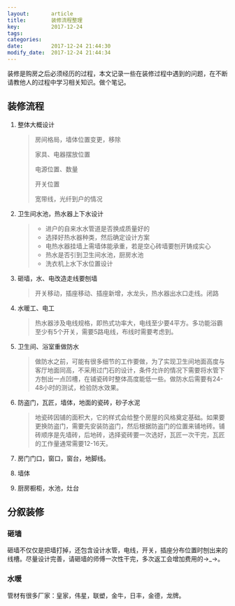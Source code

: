 ```yaml
---
layout:       article
title:        装修流程整理
key:          2017-12-24
tags:         
categories:   
date:         2017-12-24 21:44:30
modify_date:  2017-12-24 21:44:34
---
```


 装修是购房之后必须经历的过程，本文记录一些在装修过程中遇到的问题，在不断请教他人的过程中学习相关知识。做个笔记。

<!--more-->

## 装修流程

1. 整体大概设计

   > 房间格局，墙体位置变更，移除
   >
   > 家具、电器摆放位置
   >
   > 电源位置、数量
   >
   > 开关位置
   >
   > 宽带线，光纤到户的情况

2. 卫生间水池，热水器上下水设计

   > - 进户的自来水水管道是否换成质量好的
   > - 选择好热水器种类，然后确定设计方案
   > - 电热水器挂墙上需墙体能承重，若是空心砖墙要刨开铸成实心
   > - 热水是否引到卫生间水池，厨房水池
   > - 洗衣机上水下水位置设计

3. 砸墙，水、电改造走线要刨墙

   > 开关移动，插座移动、插座新增，水龙头，热水器出水口走线。闭路

4. 水暖工、电工

   > 热水器涉及电线规格，即热式功率大，电线至少要4平方。多功能浴霸至少有5个开关，需要5路电线，布线时需要考虑到。

5. 卫生间、浴室重做防水

   > 做防水之前，可能有很多细节的工作要做，为了实现卫生间地面高度与客厅地面同高，不采用过门石的设计，条件允许的情况下需要将水管下方刨出一点凹槽，在铺瓷砖时整体高度能低一些。做防水后需要有24-48小时的测试，检验防水效果。

6. 防盗门，瓦匠，墙体，地面的瓷砖，砂子水泥

   > 地瓷砖因铺的面积大，它的样式会给整个房屋的风格奠定基础。如果要更换防盗门，需要先安装防盗门，然后根据防盗门的位置来铺地砖。铺砖顺序是先墙砖，后地砖，选择瓷砖要一次选好，瓦匠一次干完，瓦匠的工作量通常需要12-16天。

7. 房门门口，窗口，窗台，地脚线。

8. 墙体

9. 厨房橱柜，水池，灶台


## 分叙装修

### 砸墙

砸墙不仅仅是把墙打掉，还包含设计水管，电线，开关，插座分布位置时刨出来的线槽。尽量设计完善，请砸墙的师傅一次性干完，多次返工会增加费用的→_→。

### 水暖

管材有很多厂家：皇家，伟星，联塑，金牛，日丰，金德，龙牌。